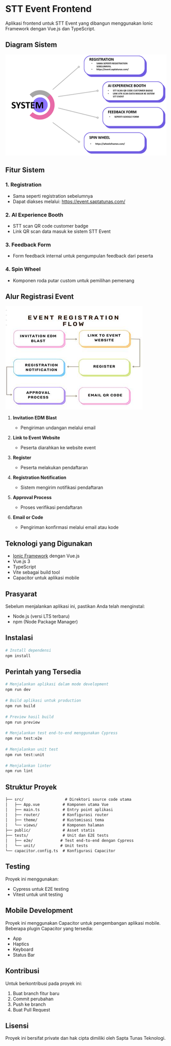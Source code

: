 # STT Event Frontend

Aplikasi frontend untuk STT Event yang dibangun menggunakan Ionic Framework dengan Vue.js dan TypeScript.

## Diagram Sistem

![Diagram Sistem](./public/img/docs/image004.png)

## Fitur Sistem

### 1. Registration
- Sama seperti registration sebelumnya
- Dapat diakses melalui: https://event.saptatunas.com/

### 2. AI Experience Booth
- STT scan QR code customer badge
- Link QR scan data masuk ke sistem STT Event

### 3. Feedback Form
- Form feedback internal untuk pengumpulan feedback dari peserta

### 4. Spin Wheel
- Komponen roda putar custom untuk pemilihan pemenang

## Alur Registrasi Event

![Alur Registrasi](./public/img/docs/image010.jpg)

1. **Invitation EDM Blast**
   - Pengiriman undangan melalui email

2. **Link to Event Website**
   - Peserta diarahkan ke website event

3. **Register**
   - Peserta melakukan pendaftaran

4. **Registration Notification**
   - Sistem mengirim notifikasi pendaftaran

5. **Approval Process**
   - Proses verifikasi pendaftaran

6. **Email or Code**
   - Pengiriman konfirmasi melalui email atau kode

## Teknologi yang Digunakan

- [Ionic Framework](https://ionicframework.com/) dengan Vue.js
- Vue.js 3
- TypeScript
- Vite sebagai build tool
- Capacitor untuk aplikasi mobile

## Prasyarat

Sebelum menjalankan aplikasi ini, pastikan Anda telah menginstal:

- Node.js (versi LTS terbaru)
- npm (Node Package Manager)

## Instalasi

```bash
# Install dependensi
npm install
```

## Perintah yang Tersedia

```bash
# Menjalankan aplikasi dalam mode development
npm run dev

# Build aplikasi untuk production
npm run build

# Preview hasil build
npm run preview

# Menjalankan test end-to-end menggunakan Cypress
npm run test:e2e

# Menjalankan unit test
npm run test:unit

# Menjalankan linter
npm run lint
```

## Struktur Proyek

```
├── src/                  # Direktori source code utama
│   ├── App.vue          # Komponen utama Vue
│   ├── main.ts          # Entry point aplikasi
│   ├── router/          # Konfigurasi router
│   ├── theme/           # Kustomisasi tema
│   └── views/           # Komponen halaman
├── public/              # Asset statis
├── tests/               # Unit dan E2E tests
│   ├── e2e/            # Test end-to-end dengan Cypress
│   └── unit/           # Unit tests
└── capacitor.config.ts  # Konfigurasi Capacitor
```

## Testing

Proyek ini menggunakan:
- Cypress untuk E2E testing
- Vitest untuk unit testing

## Mobile Development

Proyek ini menggunakan Capacitor untuk pengembangan aplikasi mobile. Beberapa plugin Capacitor yang tersedia:
- App
- Haptics
- Keyboard
- Status Bar

## Kontribusi

Untuk berkontribusi pada proyek ini:
1. Buat branch fitur baru
2. Commit perubahan
3. Push ke branch
4. Buat Pull Request

## Lisensi

Proyek ini bersifat private dan hak cipta dimiliki oleh Sapta Tunas Teknologi.

        